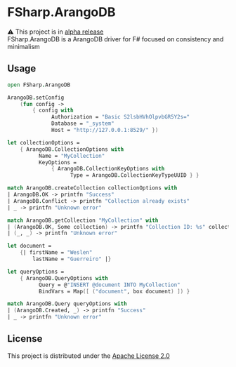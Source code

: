 # FSharp.ArangoDB

⚠️ This project is in [alpha release](https://www.nuget.org/packages/FSharp.ArangoDB)  
FSharp.ArangoDB is a ArangoDB driver for F# focused on consistency and minimalism

## Usage

```fsharp
open FSharp.ArangoDB

ArangoDB.setConfig
    (fun config ->
        { config with
              Authorization = "Basic S2lsbHVhOlpvbGR5Y2s="
              Database = "_system"
              Host = "http://127.0.0.1:8529/" })

let collectionOptions =
    { ArangoDB.CollectionOptions with
          Name = "MyCollection"
          KeyOptions =
              { ArangoDB.CollectionKeyOptions with
                    Type = ArangoDB.CollectionKeyTypeUUID } }

match ArangoDB.createCollection collectionOptions with
| ArangoDB.OK -> printfn "Success"
| ArangoDB.Conflict -> printfn "Collection already exists"
| _ -> printfn "Unknown error"

match ArangoDB.getCollection "MyCollection" with
| (ArangoDB.OK, Some collection) -> printfn "Collection ID: %s" collection.ID
| (_, _) -> printfn "Unknown error"

let document =
    {| firstName = "Weslen"
        lastName = "Guerreiro" |}

let queryOptions =
    { ArangoDB.QueryOptions with
          Query = @"INSERT @document INTO MyCollection"
          BindVars = Map([ ("document", box document) ]) }

match ArangoDB.Query queryOptions with
| (ArangoDB.Created, _) -> printfn "Success"
| _ -> printfn "Unknown error"
```

## License

This project is distributed under the [Apache License 2.0](LICENSE)
